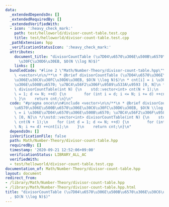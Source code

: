 ```yaml
---
data:
  _extendedDependsOn: []
  _extendedRequiredBy: []
  _extendedVerifiedWith:
  - icon: ':heavy_check_mark:'
    path: test/helloworld/divisor-count-table.test.cpp
    title: test/helloworld/divisor-count-table.test.cpp
  _pathExtension: hpp
  _verificationStatusIcon: ':heavy_check_mark:'
  attributes:
    document_title: "divisorCountTable (\u7D04\u6570\u306E\u500B\u6570\u306E\u30C6\
      \u30FC\u30D6\u30EB, $O(N \\log N)$)"
    links: []
  bundledCode: "#line 2 \"Math/Number-Theory/divisor-count-table.hpp\"\n\n#include\
    \ <vector>\n\n/**\n * @brief divisorCountTable (\u7D04\u6570\u306E\u500B\u6570\
    \u306E\u30C6\u30FC\u30D6\u30EB, $O(N \\log N)$)\n * cnt[i] = i \u306E\u7D04\u6570\
    \u306E\u500B\u6570; \u7BC4\u56F2\u306F\u9589\u533A\u9593 [0, N]\n */\nstd::vector<int>\
    \ divisorCountTable(int N) {\n    std::vector<int> cnt(N + 1);\n    for (int d\
    \ = 1; d <= N; ++d) {\n        for (int i = d; i <= N; i += d) ++cnt[i];\n   \
    \ }\n    return cnt;\n}\n"
  code: "#pragma once\n\n#include <vector>\n\n/**\n * @brief divisorCountTable (\u7D04\
    \u6570\u306E\u500B\u6570\u306E\u30C6\u30FC\u30D6\u30EB, $O(N \\log N)$)\n * cnt[i]\
    \ = i \u306E\u7D04\u6570\u306E\u500B\u6570; \u7BC4\u56F2\u306F\u9589\u533A\u9593\
    \ [0, N]\n */\nstd::vector<int> divisorCountTable(int N) {\n    std::vector<int>\
    \ cnt(N + 1);\n    for (int d = 1; d <= N; ++d) {\n        for (int i = d; i <=\
    \ N; i += d) ++cnt[i];\n    }\n    return cnt;\n}\n"
  dependsOn: []
  isVerificationFile: false
  path: Math/Number-Theory/divisor-count-table.hpp
  requiredBy: []
  timestamp: '2020-09-21 12:52:06+09:00'
  verificationStatus: LIBRARY_ALL_AC
  verifiedWith:
  - test/helloworld/divisor-count-table.test.cpp
documentation_of: Math/Number-Theory/divisor-count-table.hpp
layout: document
redirect_from:
- /library/Math/Number-Theory/divisor-count-table.hpp
- /library/Math/Number-Theory/divisor-count-table.hpp.html
title: "divisorCountTable (\u7D04\u6570\u306E\u500B\u6570\u306E\u30C6\u30FC\u30D6\u30EB\
  , $O(N \\log N)$)"
---
```

